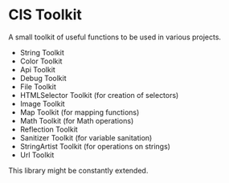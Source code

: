 # CIS Toolkit
A small toolkit of useful functions to be used in various projects.

 - String Toolkit
 - Color Toolkit
 - Api Toolkit
 - Debug Toolkit
 - File Toolkit
 - HTMLSelector Toolkit (for creation of selectors)
 - Image Toolkit
 - Map Toolkit (for mapping functions)
 - Math Toolkit (for Math operations)
 - Reflection Toolkit
 - Sanitizer Toolkit (for variable sanitation)
 - StringArtist Toolkit (for operations on strings)
 - Url Toolkit
 
This library might be constantly extended.
